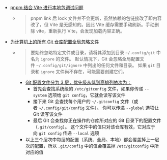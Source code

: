 - [pnpm 结合 Vite 进行本地包调试问题](https://1991421.cn/2024/03/03/84fdbeb5/)
	- > pnpm link 后 lock 文件并不会更新，虽然依赖的包链接改了即内容改了，但 Vite 是无感知的。因此 Vite 缓存需要手动刷新。手动删除 vite，重新执行 Vite，会发现加载内容正确。
- [为计算机上的所有 Git 仓库配置全局忽略文件](https://docs.github.com/zh/get-started/getting-started-with-git/ignoring-files#configuring-ignored-files-for-all-repositories-on-your-computer)
	- > 要始终忽略特定文件或目录，请将其添加到目录 `~/.config/git` 中名为 `ignore` 的文件。 默认情况下，Git 会忽略全局配置文件 `~/.config/git/ignore` 中列出的任何文件和目录。 如果 `git` 目录和 `ignore` 文件尚不存在，可能需要创建它们。
		- [Git 配置文件分为 3 层，优先级从低到高排列依次为：](https://git-scm.com/book/zh/v2/%E8%87%AA%E5%AE%9A%E4%B9%89-Git-%E9%85%8D%E7%BD%AE-Git)
			- 首先会查找系统级的 `/etc/gitconfig` 文件，如果你传递 `--system` 选项给 `git config`，它就会读写该文件
			- 接下来 Git 会查找每个用户的 `~/.gitconfig` 文件（或者 `~/.config/git/config` 文件）。 你可以传递 `--global` 选项让 Git 读写该文件
			- 最后 Git 会查找你正在操作的仓库所对应的 Git 目录下的配置文件（`.git/config`）。 这个文件中的值只对该仓库有效，它对应于向 `git config` 传递 `--local` 选项
		- 以上三个层次中每层的配置（系统、全局、本地）都会覆盖掉上一层次的配置，所以 `.git/config` 中的值会覆盖掉 `/etc/gitconfig` 中所对应的值